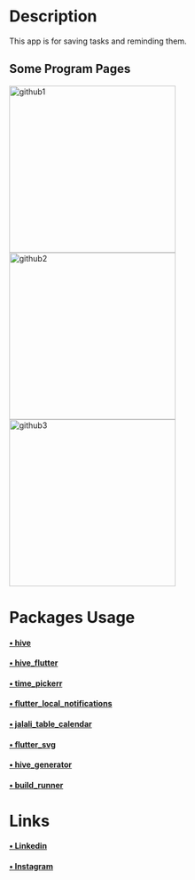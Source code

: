 <h1> Description</h1>

<p>This app is for saving tasks and reminding them.</p>

<h2>Some Program Pages</h2>
<p><img src="https://user-images.githubusercontent.com/132124730/235671748-feee3e3a-1045-4dad-a495-dfb6c72c31fa.png" alt="github1" width="300" height="300">
<img src="https://user-images.githubusercontent.com/132124730/235671882-dadc4156-e0a8-49d7-8aa6-9e940273d519.png" alt="github2" width="300" height="300">
<img src="https://user-images.githubusercontent.com/132124730/235671970-93f55e89-cef0-4c39-a241-3df862973b0e.png" alt="github3" width="300" height="300">
</p>
<h1>Packages Usage</h1>
<h4><a href="https://pub.dev/packages/hive">• hive</a></h4>
<h4><a href="https://pub.dev/packages/hive_flutter">• hive_flutter</a></h4>
<h4><a href="https://pub.dev/packages/time_pickerr">• time_pickerr</a></h4>
<h4><a href="https://pub.dev/packages/flutter_local_notifications">• flutter_local_notifications</a></h4>
<h4><a href="https://pub.dev/packages/jalali_table_calendar">• jalali_table_calendar</a></h4>
<h4><a href="https://pub.dev/packages/flutter_svg">• flutter_svg</a></h4>
<h4><a href="https://pub.dev/packages/hive_generator">• hive_generator</a></h4>
<h4><a href="https://pub.dev/packages/build_runner">• build_runner</a></h4>
<h1>Links</h1>
<h4><a href="https://linkedin.com/in/hossein-mohammadi-287391274/">• Linkedin</a></h4>
<h4><a href="https://instagram.com/hosseinmohammadi.dev">• Instagram</a></h4>
